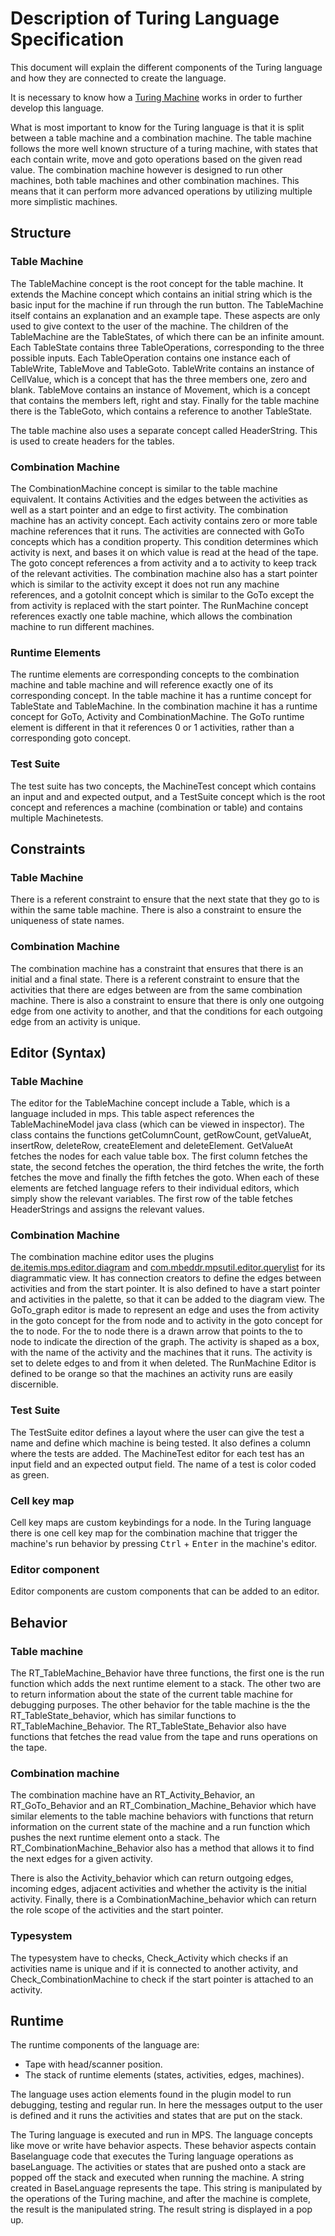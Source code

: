 # Description of Turing Language Specification
This document will explain the different components of the Turing language and how they are connected to create the language.

It is necessary to know how a [Turing Machine](https://en.wikipedia.org/wiki/Turing_machine) works in order to further develop this language.

What is most important to know for the Turing language is that it is split between a table machine and a combination machine.
The table machine follows the more well known structure of a turing machine, with states that each contain write, move and goto operations based on the given read value.
The combination machine however is designed to run other machines, both table machines and other combination machines.
This means that it can perform more advanced operations by utilizing multiple more simplistic machines.

## Structure
### Table Machine
The TableMachine concept is the root concept for the table machine.
It extends the Machine concept which contains an initial string which is the basic input for the machine if run through the run button.
The TableMachine itself contains an explanation and an example tape.
These aspects are only used to give context to the user of the machine.
The children of the TableMachine are the TableStates, of which there can be an infinite amount.
Each TableState contains three TableOperations, corresponding to the three possible inputs.
Each TableOperation contains one instance each of TableWrite, TableMove and TableGoto.
TableWrite contains an instance of CellValue, which is a concept that has the three members one, zero and blank.
TableMove contains an instance of Movement, which is a concept that contains the members left, right and stay.
Finally for the table machine there is the TableGoto, which contains a reference to another TableState.

The table machine also uses a separate concept called HeaderString.
This is used to create headers for the tables.

### Combination Machine
The CombinationMachine concept is similar to the table machine equivalent. It contains Activities and the edges between the activities as well as a start pointer and an edge to first activity.
The combination machine has an activity concept. Each activity contains zero or more table machine references that it runs. The activities are connected with GoTo concepts which has a condition property. 
This condition determines which activity is next, and bases it on which value is read at the head of the tape. The goto concept references a from activity and a to activity to keep track of the relevant activities.
The combination machine also has a start pointer which is similar to the activity except it does not run any machine references, and a gotoInit concept which is similar to the GoTo except the from activity is replaced with the start pointer.
The RunMachine concept references exactly one table machine, which allows the combination machine to run different machines.

### Runtime Elements
The runtime elements are corresponding concepts to the combination machine and table machine and will reference exactly one of its corresponding concept.
In the table machine it has a runtime concept for TableState and TableMachine.
In the combination machine it has a runtime concept for GoTo, Activity and CombinationMachine.
The GoTo runtime element is different in that it references 0 or 1 activities, rather than a corresponding goto concept.

### Test Suite
The test suite has two concepts, the MachineTest concept which contains an input and and expected output, and a TestSuite concept which is the root concept and references a machine (combination or table) and contains multiple Machinetests.


## Constraints

### Table Machine
There is a referent constraint to ensure that the next state that they go to is within the same table machine.
There is also a constraint to ensure the uniqueness of state names.

### Combination Machine
The combination machine has a constraint that ensures that there is an initial and a final state.
There is a referent constraint to ensure that the activities that there are edges between are from the same combination machine.
There is also a constraint to ensure that there is only one outgoing edge from one activity to another, and that the conditions for each outgoing edge from an activity is unique.

## Editor (Syntax)
### Table Machine
The editor for the TableMachine concept include a Table, which is a language included in mps.
This table aspect references the TableMachineModel java class (which can be viewed in inspector).
The class contains the functions getColumnCount, getRowCount, getValueAt, insertRow, deleteRow, createElement and deleteElement.
GetValueAt fetches the nodes for each value table box.
The first column fetches the state, the second fetches the operation, the third fetches the write, the forth fetches the move and finally the fifth fetches the goto.
When each of these elements are fetched language refers to their individual editors, which simply show the relevant variables.
The first row of the table fetches HeaderStrings and assigns the relevant values.

### Combination Machine
The combination machine editor uses the plugins [de.itemis.mps.editor.diagram](https://plugins.jetbrains.com/plugin/13240-de-itemis-mps-editor-diagram) and [com.mbeddr.mpsutil.editor.querylist](https://plugins.jetbrains.com/plugin/17128-com-mbeddr-mpsutil-editor-querylist) for its diagrammatic view. 
It has connection creators to define the edges between activities and from the start pointer.
It is also defined to have a start pointer and activities in the palette, so that it can be added to the diagram view.
The GoTo_graph editor is made to represent an edge and uses the from activity in the goto concept for the from node and to activity in the goto concept for the to node. For the to node there is a drawn arrow that points to the to node to indicate the direction of the graph.
The activity is shaped as a box, with the name of the activity and the machines that it runs. The activity is set to delete edges to and from it when deleted.
The RunMachine Editor is defined to be orange so that the machines an activity runs are easily discernible.

### Test Suite
The TestSuite editor defines a layout where the user can give the test a name and define which machine is being tested. It also defines a column where the tests are added.
The MachineTest editor for each test has an input field and an expected output field.
The name of a test is color coded as green.

### Cell key map
Cell key maps are custom keybindings for a node.
In the Turing language there is one cell key map for the combination machine that trigger the machine's run behavior by pressing <kbd>Ctrl</kbd> + <kbd>Enter</kbd> in the machine's editor.

### Editor component
Editor components are custom components that can be added to an editor.

## Behavior
### Table machine
The RT_TableMachine_Behavior have three functions, the first one is the run function which adds the next runtime element to a stack.
The other two are to return information about the state of the current table machine for debugging purposes.
The other behavior for the table machine is the the RT_TableState_behavior, which has similar functions to RT_TableMachine_Behavior. 
The RT_TableState_Behavior also have functions that fetches the read value from the tape and runs operations on the tape.

### Combination machine
The combination machine have an RT_Activity_Behavior, an RT_GoTo_Behavior and an RT_Combination_Machine_Behavior which have similar elements to the table machine behaviors with functions that return information on the current state of the machine and a run function which pushes the next runtime element onto a stack.
The RT_CombinationMachine_Behavior also has a method that allows it to find the next edges for a given activity.

There is also the Activity_behavior which can return outgoing edges, incoming edges, adjacent activities and whether the activity is the initial activity.
Finally, there is a CombinationMachine_behavior which can return the role scope of the activities and the start pointer.
### Typesystem
The typesystem have to checks, Check_Activity which checks if an activities name is unique and if it is connected to another activity, and Check_CombinationMachine to check if the start pointer is attached to an activity.

## Runtime
The runtime components of the language are:
- Tape with head/scanner position.
- The stack of runtime elements (states, activities, edges, machines).

The language uses action elements found in the plugin model to run debugging, testing and regular run. In here the messages output to the user is defined and it runs the activities and states that are put on the stack.

The Turing language is executed and run in MPS. The language concepts like move or write have behavior aspects.
These behavior aspects contain Baselanguage code that executes the Turing language operations as baseLanguage.
The activities or states that are pushed onto a stack are popped off the stack and executed when running the machine.
A string created in BaseLanguage represents the tape.
This string is manipulated by the operations of the Turing machine, and after the machine is complete, the result is the manipulated string.
The result string is displayed in a pop up.
